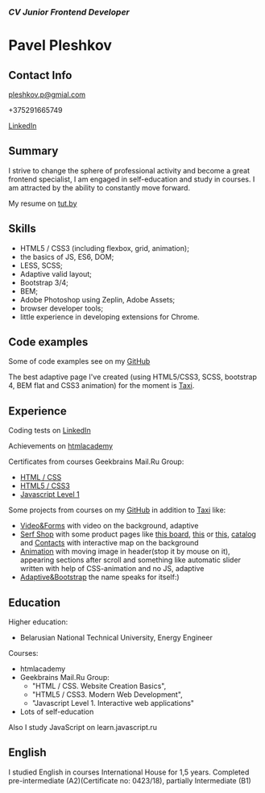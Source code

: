 ### *CV Junior Frontend Developer*

# **Pavel Pleshkov**

## Contact Info
pleshkov.p@gmial.com

+375291665749

[LinkedIn](https://www.linkedin.com/in/pavel-pleshkov/)

## Summary
I strive to change the sphere of professional activity and become a great frontend specialist, I am engaged in self-education and study in courses. I am attracted by the ability to constantly move forward.

My resume on [tut.by](https://jobs.tut.by/resume/6ed3d9d1ff043e7b2e0039ed1f6f6b4f627656)

## Skills
- HTML5 / CSS3 (including flexbox, grid, animation);
- the basics of JS, ES6, DOM;
- LESS, SCSS;
- Adaptive valid layout;
- Bootstrap 3/4;
- BEM;
- Adobe Photoshop using Zeplin, Adobe Assets;
- browser developer tools;
- little experience in developing extensions for Chrome.

## Code examples
Some of code examples see on my [GitHub](https://github.com/PavelPleshkov)

The best adaptive page I've created (using HTML5/CSS3, SCSS, bootstrap 4, BEM flat and CSS3 animation) for the moment is [Taxi](https://pavelpleshkov.github.io/taxi/).

## Experience
Coding tests on [LinkedIn](https://www.linkedin.com/in/pavel-pleshkov/)

Achievements on [htmlacademy](https://htmlacademy.ru/profile/id334695/achievements)

Certificates from courses Geekbrains Mail.Ru Group:
- [HTML / CSS](https://geekbrains.ru/certificates/461144.en)
- [HTML5 / CSS3](https://geekbrains.ru/certificates/483944.en)
- [Javascript Level 1](https://geekbrains.ru/certificates/599427.en)

Some projects from courses on my [GitHub](https://github.com/PavelPleshkov) in addition to [Taxi](https://pavelpleshkov.github.io/taxi/) like:
- [Video&Forms](https://pavelpleshkov.github.io/productpage/) with video on the background, adaptive
- [Serf Shop](https://pavelpleshkov.github.io/serfhouse/index.html) with some product pages like [this board](https://pavelpleshkov.github.io/serfhouse/productpage.html), [this](https://pavelpleshkov.github.io/serfhouse/productpage-2.html) or [this](https://pavelpleshkov.github.io/serfhouse/productpage-3.html), [catalog](https://pavelpleshkov.github.io/serfhouse/catalog.html) and [Contacts](https://pavelpleshkov.github.io/serfhouse/contact.html) with interactive map on the background
- [Animation](https://pavelpleshkov.github.io/animation/) with moving image in header(stop it by mouse on it), appearing sections after scroll and something like automatic slider written with help of CSS-animation and no JS, adaptive
- [Adaptive&Bootstrap](https://pavelpleshkov.github.io/projectpage/) the name speaks for itself:)

## Education
Higher education:
- Belarusian National Technical University, Energy Engineer

Courses:
- htmlacademy
- Geekbrains Mail.Ru Group: 
    - "HTML / CSS. Website Creation Basics", 
    - "HTML5 / CSS3. Modern Web Development", 
    - "Javascript Level 1. Interactive web applications"
- Lots of self-education

Also I study JavaScript on learn.javascript.ru

## English
I studied English in courses International House for 1,5 years. Completed pre-intermediate (A2)(Certificate no: 0423/18), partially Intermediate (B1)
